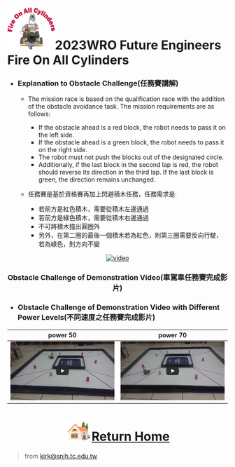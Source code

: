![LOGO](../../other/img/logo.png)2023WRO Future Engineers Fire On All Cylinders  
=====

 - ### Explanation to Obstacle Challenge(任務賽講解) 

    - The mission race is based on the qualification race with the addition of the obstacle avoidance task. The mission requirements are as follows:  
        - If the obstacle ahead is a red block, the robot needs to pass it on the left side.  
        - If the obstacle ahead is a green block, the robot needs to pass it on the right side.  
        - The robot must not push the blocks out of the designated circle.  
        - Additionally, if the last block in the second lap is red, the robot should reverse its direction in the third lap. If the last block is green, the direction remains unchanged.

    - 任務賽是基於資格賽再加上閃避積木任務，任務需求是:  
        - 若前方是紅色積木，需要從積木左邊通過  
        - 若前方是綠色積木，需要從積木右邊通過  
        - 不可將積木撞出圓圈外  
        - 另外，在第二圈的最後一個積木若為紅色，則第三圈需要反向行駛，若為綠色，則方向不變

<div align="center">
  
[![video](https://res.cloudinary.com/marcomontalbano/image/upload/v1691907166/video_to_markdown/images/youtube--VrU3wQa6h5M-c05b58ac6eb4c4700831b2b3070cd403.jpg)](https://youtu.be/VrU3wQa6h5M "video")
</div>


### <div align="center">Obstacle Challenge of Demonstration Video(車駕車任務賽完成影片)</div>
 - ### Obstacle Challenge of Demonstration Video with Different Power Levels(不同速度之任務賽完成影片)
|power 50   |power 70  |
|:---:|:---:|
|[![Obstacle Challenge 50  Fire-On-All-Cylinders](./img/Obstacle_Challenge_50.jpg)](https://youtu.be/Jo7555gfXG8 "Obstacle Challenge 50  Fire-On-All-Cylinders")|[![Obstacle Challenge 70  Fire-On-All-Cylinders](./img/Obstacle_Challenge_70.jpg)](https://youtu.be/iCmcXbACizY "Obstacle Challenge 70  Fire-On-All-Cylinders")|



# <div align="center">![HOME](../../other/img/Home.png)[Return Home](../../)</div>  

> from kirk@snjh.tc.edu.tw
